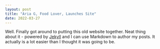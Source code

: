 ```yaml
---
layout: post
title: "Aria G, Food Lover, Launches Site"
date: 2022-03-27
---
```


Well. Finally got around to putting this old website together. Neat thing about it - powered by [Jekyll](http://jekyllrb.com) and I can use Markdown to author my posts. It actually is a lot easier than I thought it was going to be.
